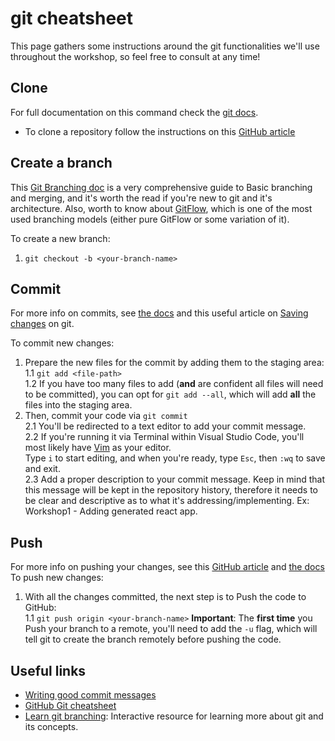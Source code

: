 # git cheatsheet
This page gathers some instructions around the git functionalities we'll use throughout the workshop, so feel free to consult at any time!

## Clone

For full documentation on this command check the [git docs](https://www.git-scm.com/docs/git-clone).  

* To clone a repository follow the instructions on this [GitHub article](https://help.github.com/en/articles/cloning-a-repository)

## Create a branch

This [Git Branching doc](https://git-scm.com/book/en/v2/Git-Branching-Basic-Branching-and-Merging) is a very comprehensive guide to Basic branching and merging, and it's worth the read if you're new to git and it's architecture.
Also, worth to know about [GitFlow](https://nvie.com/posts/a-successful-git-branching-model/), which is one of the most used branching models (either pure GitFlow or some variation of it).  

To create a new branch:  

1. `git checkout -b <your-branch-name>`

## Commit

For more info on commits, see [the docs](https://git-scm.com/docs/git-commit) and this useful article on [Saving changes](https://www.atlassian.com/git/tutorials/saving-changes) on git.  

To commit new changes:
1. Prepare the new files for the commit by adding them to the staging area:  
  1.1 `git add <file-path>`  
  1.2 If you have too many files to add (**and** are confident all files will need to be committed), you can opt for `git add --all`, which will add **all** the files into the staging area.
2. Then, commit your code via `git commit`  
  2.1 You'll be redirected to a text editor to add your commit message.  
  2.2 If you're running it via Terminal within Visual Studio Code, you'll most likely have [Vim](https://www.vim.org/) as your editor.  
  Type `i` to start editing, and when you're ready, type `Esc`, then `:wq` to save and exit.  
  2.3 Add a proper description to your commit message. Keep in mind that this message will be kept in the repository history, therefore it needs to be clear and descriptive as to what it's addressing/implementing. Ex: Workshop1 - Adding generated react app.  

## Push

For more info on pushing your changes, see this [GitHub article](https://help.github.com/en/articles/pushing-to-a-remote) and [the docs](https://git-scm.com/docs/git-push)
To push new changes:
1. With all the changes committed, the next step is to Push the code to GitHub:    
  1.1 `git push origin <your-branch-name>`
  **Important**: The **first time** you Push your branch to a remote, you'll need to add the `-u` flag, which will tell git to create the branch remotely before pushing the code.


## Useful links

* [Writing good commit messages](https://github.com/erlang/otp/wiki/writing-good-commit-messages)  
* [GitHub Git cheatsheet](https://github.github.com/training-kit/downloads/github-git-cheat-sheet/)  
* [Learn git branching](https://learngitbranching.js.org/): Interactive resource for learning more about git and its concepts.  